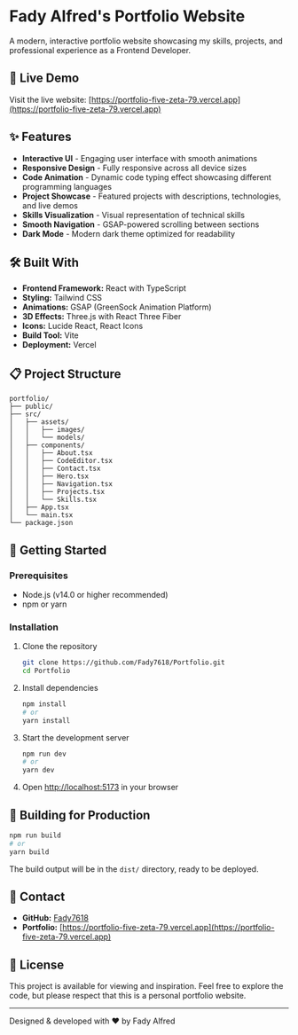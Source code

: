 # Fady Alfred's Portfolio Website

A modern, interactive portfolio website showcasing my skills, projects, and professional experience as a Frontend Developer.

## 🚀 Live Demo

Visit the live website: [https://portfolio-five-zeta-79.vercel.app](https://portfolio-five-zeta-79.vercel.app)

## ✨ Features

- **Interactive UI** - Engaging user interface with smooth animations
- **Responsive Design** - Fully responsive across all device sizes
- **Code Animation** - Dynamic code typing effect showcasing different programming languages
- **Project Showcase** - Featured projects with descriptions, technologies, and live demos
- **Skills Visualization** - Visual representation of technical skills
- **Smooth Navigation** - GSAP-powered scrolling between sections
- **Dark Mode** - Modern dark theme optimized for readability

## 🛠️ Built With

- **Frontend Framework:** React with TypeScript
- **Styling:** Tailwind CSS
- **Animations:** GSAP (GreenSock Animation Platform)
- **3D Effects:** Three.js with React Three Fiber
- **Icons:** Lucide React, React Icons
- **Build Tool:** Vite
- **Deployment:** Vercel

## 📋 Project Structure

```
portfolio/
├── public/
├── src/
│   ├── assets/
│   │   ├── images/
│   │   └── models/
│   ├── components/
│   │   ├── About.tsx
│   │   ├── CodeEditor.tsx
│   │   ├── Contact.tsx
│   │   ├── Hero.tsx
│   │   ├── Navigation.tsx
│   │   ├── Projects.tsx
│   │   └── Skills.tsx
│   ├── App.tsx
│   └── main.tsx
└── package.json
```

## 🚀 Getting Started

### Prerequisites

- Node.js (v14.0 or higher recommended)
- npm or yarn

### Installation

1. Clone the repository
   ```bash
   git clone https://github.com/Fady7618/Portfolio.git
   cd Portfolio
   ```

2. Install dependencies
   ```bash
   npm install
   # or
   yarn install
   ```

3. Start the development server
   ```bash
   npm run dev
   # or
   yarn dev
   ```

4. Open [http://localhost:5173](http://localhost:5173) in your browser

## 🔧 Building for Production

```bash
npm run build
# or
yarn build
```

The build output will be in the `dist/` directory, ready to be deployed.

## 📱 Contact

- **GitHub:** [Fady7618](https://github.com/Fady7618)
- **Portfolio:** [https://portfolio-five-zeta-79.vercel.app](https://portfolio-five-zeta-79.vercel.app)

## 📄 License

This project is available for viewing and inspiration. Feel free to explore the code, but please respect that this is a personal portfolio website.

---

Designed & developed with ❤️ by Fady Alfred
